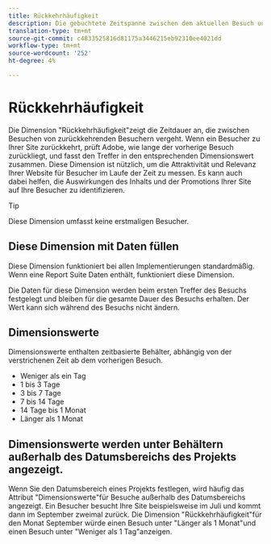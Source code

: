 ```yaml
---
title: Rückkehrhäufigkeit
description: Die gebuchtete Zeitspanne zwischen dem aktuellen Besuch und dem vorherigen Besuch.
translation-type: tm+mt
source-git-commit: c4833525816d81175a3446215eb92310ee4021dd
workflow-type: tm+mt
source-wordcount: '252'
ht-degree: 4%

---
```



# Rückkehrhäufigkeit

Die Dimension &quot;Rückkehrhäufigkeit&quot;zeigt die Zeitdauer an, die zwischen Besuchen von zurückkehrenden Besuchern vergeht. Wenn ein Besucher zu Ihrer Site zurückkehrt, prüft Adobe, wie lange der vorherige Besuch zurückliegt, und fasst den Treffer in den entsprechenden Dimensionswert zusammen. Diese Dimension ist nützlich, um die Attraktivität und Relevanz Ihrer Website für Besucher im Laufe der Zeit zu messen. Es kann auch dabei helfen, die Auswirkungen des Inhalts und der Promotions Ihrer Site auf Ihre Besucher zu identifizieren.

>[!TIP]
>
>Diese Dimension umfasst keine erstmaligen Besucher.

## Diese Dimension mit Daten füllen

Diese Dimension funktioniert bei allen Implementierungen standardmäßig. Wenn eine Report Suite Daten enthält, funktioniert diese Dimension.

Die Daten für diese Dimension werden beim ersten Treffer des Besuchs festgelegt und bleiben für die gesamte Dauer des Besuchs erhalten. Der Wert kann sich während des Besuchs nicht ändern.

## Dimensionswerte

Dimensionswerte enthalten zeitbasierte Behälter, abhängig von der verstrichenen Zeit ab dem vorherigen Besuch.

* Weniger als ein Tag
* 1 bis 3 Tage
* 3 bis 7 Tage
* 7 bis 14 Tage
* 14 Tage bis 1 Monat
* Länger als 1 Monat

## Dimensionswerte werden unter Behältern außerhalb des Datumsbereichs des Projekts angezeigt.

Wenn Sie den Datumsbereich eines Projekts festlegen, wird häufig das Attribut &quot;Dimensionswerte&quot;für Besuche außerhalb des Datumsbereichs angezeigt. Ein Besucher besucht Ihre Site beispielsweise im Juli und kommt dann im September zweimal zurück. Die Dimension &quot;Rückkehrhäufigkeit&quot;für den Monat September würde einen Besuch unter &quot;Länger als 1 Monat&quot;und einen Besuch unter &quot;Weniger als 1 Tag&quot;anzeigen.